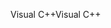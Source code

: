 <span data-ttu-id="f8261-101">Visual C++</span><span class="sxs-lookup"><span data-stu-id="f8261-101">Visual C++</span></span>